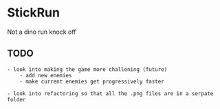 # StickRun
 Not a dino run knock off


## TODO
    - look into making the game more challening (future)
        - add new enemies 
        - make current enemies get progressively faster

    - look into refactoring so that all the .png files are in a serpate folder